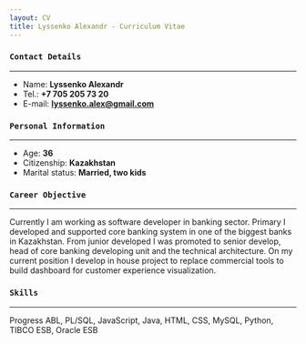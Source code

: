 ```yaml
---
layout: CV
title: Lyssenko Alexandr - Curriculum Vitae
---
```


### `Contact Details`
___
+ Name: **Lyssenko Alexandr**
+ Tel.: **+7 705 205 73 20**
+ E-mail: **lyssenko.alex@gmail.com**


### `Personal Information`
___
+ Age: **36**
+ Citizenship: **Kazakhstan**
+ Marital status: **Married, two kids**


### `Career Objective`
___
Currently I am working as software developer in banking sector.
Primary I developed and supported core banking system in one of the biggest banks in Kazakhstan.
From junior developed I was promoted to senior develop, head of core banking developing unit and the
technical architecture.
On my current position I develop in house project to replace commercial tools to build dashboard for
customer experience visualization.


### `Skills`
___
Progress ABL, PL/SQL, JavaScript, Java, HTML, CSS, MySQL, Python, TIBCO ESB, Oracle ESB 
